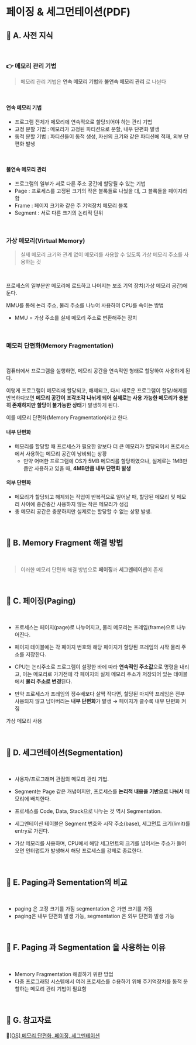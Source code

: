 # 페이징 & 세그먼테이션(PDF)

## 📌 A. 사전 지식

<br/>

### 👉 메모리 관리 기법

> 메모리 관리 기법은 **연속 메모리 기법**와 **불연속 메모리 관리** 로 나뉜다

<br/>

#### 연속 메모리 기법

- 프로그램 전체가 메모리에 연속적으로 할당되어야 하는 관리 기법
- 고정 분할 기법 : 메모리가 고정된 파티션으로 분할, 내부 단편화 발생
- 동적 분할 기법 : 파티션들이 동적 생성, 자신의 크기와 같은 파티션에 적재, 외부 단편화 발생

<br/>

#### 불연속 메모리 관리

- 프로그램의 일부가 서로 다른 주소 공간에 할당될 수 있는 기법
- Page : 프로세스를 고정된 크기의 작은 블록들로 나눴을 대, 그 블록들을 페이지라 함
- Frame : 페이지 크기와 같은 주 기억장치 메모리 블록
- Segment : 서로 다른 크기의 논리적 단위

<br/>

### 가상 메모리(Virtual Memory)

> 실제 메모리 크기와 관계 없이 메모리를 사용할 수 있도록 가상 메모리 주소를 사용하는 것

<br/>

프로세스의 일부분만 메모리에 로드하고 나머지는 보조 기억 장치(가상 메모리 공간)에 둔다.

MMU를 통해 논리 주소, 물리 주소를 나누어 사용하여 CPU를 속이는 방법

- MMU = 가상 주소를 실제 메모리 주소로 변환해주는 장치

<br/>

### 메모리 단편화(Memory Fragmentation)

<br/>

컴퓨터에서 프로그램을 실행하면, 메모리 공간을 연속적인 형태로 할당하여 사용하게 된다.

이렇게 프로그램이 메모리에 할당되고, 해제되고, 다시 새로운 프로그램이 할당/해제를 반복하다보면 **메모리 공간이 조각조각 나뉘게 되어 실제로는 사용 가능한 메모리가 충분히 존재하지만 할당이 불가능한 상태**가 발생하게 된다.

이를 메모리 단편화(Memory Fragmentation)라고 한다.

#### 내부 단편화

- 메모리를 할당할 때 프로세스가 필요한 양보다 더 큰 메모리가 할당되어서 프로세스에서 사용하는 메모리 공간이 낭비되는 상황
  - 만약 어떠한 프로그램에 OS가 5MB 메모리를 할당하였으나, 실제로는 1MB만큼만 사용하고 있을 때, **4MB만큼 내부 단편화 발생**

#### 외부 단편화

- 메모리가 할당되고 해제되는 작업이 반복적으로 일어날 때, 할당된 메모리 및 메모리 사이에 중간중간 사용하지 않는 작은 메모리가 생김
- 총 메모리 공간은 충분하지만 실제로는 할당할 수 없는 상황 발생.

<br/>

## 📌 B. Memory Fragment 해결 방법

<br/>

> 이러한 메모리 단편화 해결 방법으로 **페이징**과 **세그멘테이션**이 존재

<br/>

## 📌 C. 페이징(Paging)

<br/>

- 프로세스는 페이지(page)로 나누어지고, 물리 메모리는 프레임(frame)으로 나누어진다.

- 페이지 테이블에는 각 페이지 번호와 해당 페이지가 할당된 프레임의 시작 물리 주소를 저장한다.

- CPU는 논리주소로 프로그램이 설정한 바에 따라 **연속적인 주소값**으로 명령을 내리고, 이는 메모리로 가기전에 각 페이지의 실제 메모리 주소가 저장되어 있는 테이블에서 **물리 주소로 변경**된다.

- 만약 프로세스가 프레임의 정수배보다 살짝 작다면, 할당된 마지막 프레임은 전부 사용되지 않고 남아버리는 **내부 단편화**가 발생 → 페이지가 클수록 내부 단편화 커짐

가상 메모리 사용

<br/>

## 📌 D. 세그먼테이션(Segmentation)

<br/>

- 사용자/프로그래머 관점의 메모리 관리 기법.

- Segment는 Page 같은 개념이지만, 프로세스를 **논리적 내용을 기반으로 나눠서** 메모리에 배치한다.

- 프로세스를 Code, Data, Stack으로 나누는 것 역시 Segmentation.

- 세그멘테이션 테이블은 Segment 번호와 시작 주소(base), 세그먼트 크기(limit)를 entry로 가진다.

- 가상 메모리를 사용하며, CPU에서 해당 세그먼트의 크기를 넘어서는 주소가 들어오면 인터럽트가 발생해서 해당 프로세스를 강제로 종료한다.

<br/>

## 📌 E. Paging과 Sementation의 비교

<br/>

- paging 은 고정 크기를 가짐
  segmentation 은 가변 크기를 가짐
- paging은 내부 단편화 발생 가능, segmentation 은 외부 단편화 발생 가능

<br/>

## 📌 F. Paging 과 Segmentation 을 사용하는 이유

<br/>

- Memory Fragmentation 해결하기 위한 방법
- 다중 프로그래밍 시스템에서 여러 프로세스를 수용하기 위해 주기억장치를 동적 분할하는 메모리 관리 기법이 필요함

<br/>

## 📌 G. 참고자료

🔗[[OS] 메모리 단편화, 페이징, 세그멘테이션](https://velog.io/@nnnyeong/OS-메모리-단편화-페이징-세그멘테이션)
